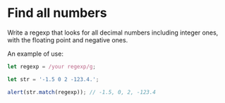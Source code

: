 # Find all numbers

Write a regexp that looks for all decimal numbers including integer ones, with the floating point and negative ones.

An example of use:

```js
let regexp = /your regexp/g;

let str = '-1.5 0 2 -123.4.';

alert(str.match(regexp)); // -1.5, 0, 2, -123.4
```
